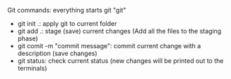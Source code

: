 Git commands: everything starts git "git"

- git init .: apply git to current folder
- git add .: stage (save) current changes (Add all the files to the staging phase)
- git comit -m "commit message": commit current change with a description (save changes)
- git status: check current status (new changes will be printed out to the terminals)